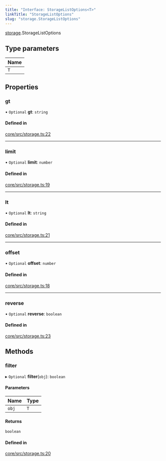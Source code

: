```yaml
---
title: "Interface: StorageListOptions<T>"
linkTitle: "StorageListOptions"
slug: "storage.StorageListOptions"
---
```


[storage](../../modules/storage).StorageListOptions

## Type parameters

| Name |
| :--- |
| `T`  |

## Properties

### gt

• `Optional` **gt**: `string`

#### Defined in

[core/src/storage.ts:22](https://github.com/padloc/padloc/blob/b00eb4fd/packages/core/src/storage.ts#L22)

---

### limit

• `Optional` **limit**: `number`

#### Defined in

[core/src/storage.ts:19](https://github.com/padloc/padloc/blob/b00eb4fd/packages/core/src/storage.ts#L19)

---

### lt

• `Optional` **lt**: `string`

#### Defined in

[core/src/storage.ts:21](https://github.com/padloc/padloc/blob/b00eb4fd/packages/core/src/storage.ts#L21)

---

### offset

• `Optional` **offset**: `number`

#### Defined in

[core/src/storage.ts:18](https://github.com/padloc/padloc/blob/b00eb4fd/packages/core/src/storage.ts#L18)

---

### reverse

• `Optional` **reverse**: `boolean`

#### Defined in

[core/src/storage.ts:23](https://github.com/padloc/padloc/blob/b00eb4fd/packages/core/src/storage.ts#L23)

## Methods

### filter

▸ `Optional` **filter**(`obj`): `boolean`

#### Parameters

| Name  | Type |
| :---- | :--- |
| `obj` | `T`  |

#### Returns

`boolean`

#### Defined in

[core/src/storage.ts:20](https://github.com/padloc/padloc/blob/b00eb4fd/packages/core/src/storage.ts#L20)

